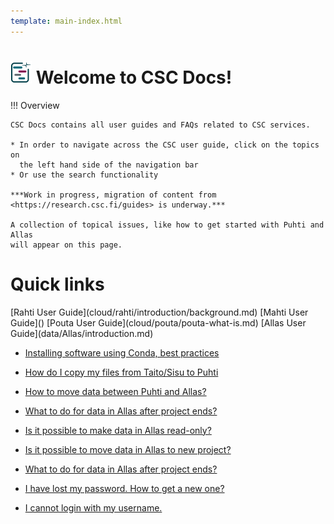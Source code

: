 ```yaml
---
template: main-index.html
---
```


# ![csc-docs-logo](img/logo-16.svg) Welcome to CSC Docs! 

!!! Overview
    
    CSC Docs contains all user guides and FAQs related to CSC services.

    * In order to navigate across the CSC user guide, click on the topics on
      the left hand side of the navigation bar
    * Or use the search functionality

    ***Work in progress, migration of content from
    <https://research.csc.fi/guides> is underway.***

    A collection of topical issues, like how to get started with Puhti and Allas
    will appear on this page.




<h1 id="quicklinktitle"> Quick links </h1>

<span id="index-quicklinks">
[Rahti User Guide](cloud/rahti/introduction/background.md)
[Mahti User Guide]()
[Pouta User Guide](cloud/pouta/pouta-what-is.md)
[Allas User Guide](data/Allas/introduction.md)
</span>
  
- [Installing software using Conda, best practices](support/tutorials/conda.md)
- [How do I copy my files from Taito/Sisu to Puhti](support/faq/how-do-i-copy-my-files.md)


- [How to move data between Puhti and Allas?](support/faq/how-to-move-data-between-puhti-and-allas.md)
- [What to do for data in Allas after project ends?](support/faq/what-to-do-for-data-in-allas-after-project-ends.md)
- [Is it possible to make data in Allas read-only?](support/faq/is-it-possible-to-make-data-in-allas-read-only.md)
- [Is it possible to move data in Allas to new project?](support/faq/is-it-possible-to-move-data-in-allas-to-new-project.md)
- [What to do for data in Allas after project ends?](support/faq/what-to-do-for-data-in-allas-after-project-ends.md)


- [I have lost my password. How to get a new one?](support/faq/i-lost-my-password.md)
- [I cannot login with my username.](support/faq/i-cannot-login-with-my-username.md)
